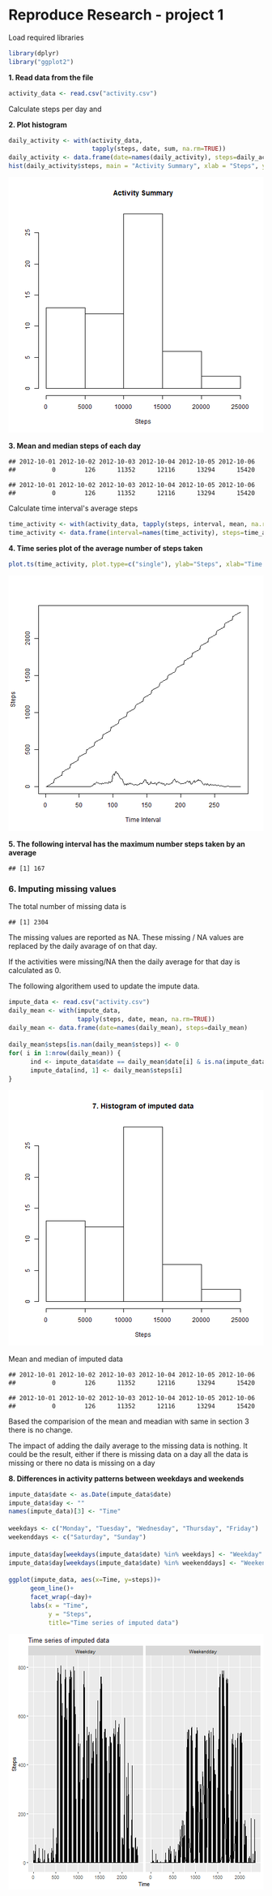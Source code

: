 # Reproduce Research - project 1

Load required libraries



```r
library(dplyr)
library("ggplot2")
```

**1. Read data from the file**


```r
activity_data <- read.csv("activity.csv")
```

Calculate steps per day and

**2. Plot histogram**


```r
daily_activity <- with(activity_data, 
                       tapply(steps, date, sum, na.rm=TRUE))
daily_activity <- data.frame(date=names(daily_activity), steps=daily_activity)
hist(daily_activity$steps, main = "Activity Summary", xlab = "Steps", ylab = "")
```

![plot of chunk unnamed-chunk-3](figure/unnamed-chunk-3-1.png)

**3. Mean and median steps of each day**


```
## 2012-10-01 2012-10-02 2012-10-03 2012-10-04 2012-10-05 2012-10-06 
##          0        126      11352      12116      13294      15420
```

```
## 2012-10-01 2012-10-02 2012-10-03 2012-10-04 2012-10-05 2012-10-06 
##          0        126      11352      12116      13294      15420
```

Calculate time interval's average steps

```r
time_activity <- with(activity_data, tapply(steps, interval, mean, na.rm=TRUE))
time_activity <- data.frame(interval=names(time_activity), steps=time_activity, stringsAsFactors = FALSE)
```

**4. Time series plot of the average number of steps taken**

```r
plot.ts(time_activity, plot.type=c("single"), ylab="Steps", xlab="Time Interval")
```

![plot of chunk unnamed-chunk-6](figure/unnamed-chunk-6-1.png)

**5. The following interval has the maximum number steps taken by an average**

```
## [1] 167
```



### 6. Imputing missing values

The total number of missing data is

```
## [1] 2304
```


The missing values are reported as NA.
These missing / NA values are replaced by the daily avarage 
of on that day.

If the activities were missing/NA then the daily average for 
that day is calculated as 0.


The following algorithem used to update the impute data.  


```r
impute_data <- read.csv("activity.csv")
daily_mean <- with(impute_data, 
                   tapply(steps, date, mean, na.rm=TRUE))
daily_mean <- data.frame(date=names(daily_mean), steps=daily_mean)

daily_mean$steps[is.nan(daily_mean$steps)] <- 0
for( i in 1:nrow(daily_mean)) {
      ind <- impute_data$date == daily_mean$date[i] & is.na(impute_data$steps)
      impute_data[ind, 1] <- daily_mean$steps[i]
}
```


![plot of chunk unnamed-chunk-10](figure/unnamed-chunk-10-1.png)


Mean and median of imputed data


```
## 2012-10-01 2012-10-02 2012-10-03 2012-10-04 2012-10-05 2012-10-06 
##          0        126      11352      12116      13294      15420
```

```
## 2012-10-01 2012-10-02 2012-10-03 2012-10-04 2012-10-05 2012-10-06 
##          0        126      11352      12116      13294      15420
```

Based the comparision of the mean and meadian with same in section 3
there is no change.

The impact of adding the daily average to the missing data is nothing.
It could be the result, either if there is missing data on a day all the data is missing or there no data is missing on a day





**8. Differences in activity patterns between weekdays and weekends**         

```r
impute_data$date <- as.Date(impute_data$date)
impute_data$day <- ""
names(impute_data)[3] <- "Time"

weekdays <- c("Monday", "Tuesday", "Wednesday", "Thursday", "Friday")
weekenddays <- c("Saturday", "Sunday")

impute_data$day[weekdays(impute_data$date) %in% weekdays] <- "Weekday"
impute_data$day[weekdays(impute_data$date) %in% weekenddays] <- "Weekendday"

ggplot(impute_data, aes(x=Time, y=steps))+
      geom_line()+
      facet_wrap(~day)+
      labs(x = "Time", 
           y = "Steps", 
           title="Time series of imputed data")
```

![plot of chunk unnamed-chunk-12](figure/unnamed-chunk-12-1.png)

